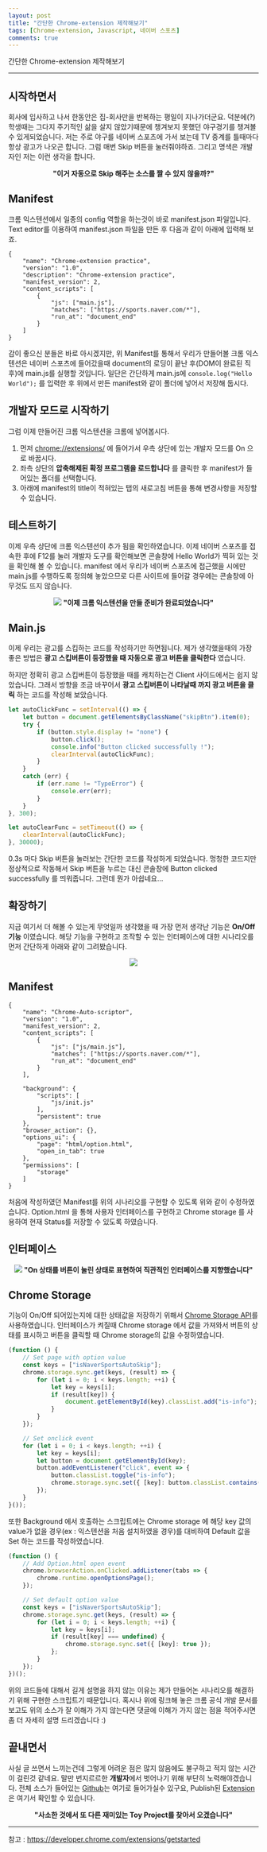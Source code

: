 ```yaml
---
layout: post
title: "간단한 Chrome-extension 제작해보기"
tags: [Chrome-extension, Javascript, 네이버 스포츠]
comments: true
---
```


간단한 Chrome-extension 제작해보기

---

## 시작하면서
회사에 입사하고 나서 한동안은 집-회사만을 반복하는 평일이 지나가더군요. 
덕분에(?) 학생때는 그다지 주기적인 삶을 살지 않았기때문에 챙겨보지 못했던 야구경기를 챙겨볼 수 있게되었습니다.
저는 주로 야구를 네이버 스포츠에 가서 보는데 TV 중계를 틀때마다 항상 광고가 나오곤 합니다. 
그럼 매번 Skip 버튼을 눌러줘야하죠. 
그리고 명색은 개발자인 저는 이런 생각을 합니다.
<center> <b> "이거 자동으로 Skip 해주는 소스를 짤 수 있지 않을까?" </b> </center>

## Manifest
크롬 익스텐션에서 일종의 config 역할을 하는것이 바로 manifest.json 파일입니다. 
Text editor를 이용하여 manifest.json 파일을 만든 후 다음과 같이 아래에 입력해 보죠.

```
{
    "name": "Chrome-extension practice",
    "version": "1.0",
    "description": "Chrome-extension practice",
    "manifest_version": 2,
    "content_scripts": [
        {
            "js": ["main.js"],
            "matches": ["https://sports.naver.com/*"],
            "run_at": "document_end"
        }
    ]
}
```

감이 좋으신 분들은 바로 아시겠지만, 위 Manifest를 통해서 우리가 만들어볼 크롬 익스텐션은 네이버 스포츠에 들어갔을때 document의 로딩이 끝난 후(DOM이 완료된 직후)에 main.js를 실행할 것입니다.
일단은 간단하게 main.js에 `console.log("Hello World");` 를 입력한 후 위에서 만든 manifest와 같이 폴더에 넣어서 저장해 둡시다.

## 개발자 모드로 시작하기
그럼 이제 만들어진 크롬 익스텐션을 크롬에 넣어봅시다.

1. 먼저 [chrome://extensions/](chrome://extensions/) 에 들어가서 우측 상단에 있는 개발자 모드를 On 으로 바꿉시다.
1. 좌측 상단의 **압축해제된 확정 프로그램을 로드합니다** 를 클릭한 후 manifest가 들어있는 폴더를 선택합니다.
1. 아래에 manifest의 title이 적혀있는 탭의 새로고침 버튼을 통해 변경사항을 저장할 수 있습니다.

## 테스트하기
이제 우측 상단에 크롬 익스텐션이 추가 됨을 확인하였습니다.
이제 네이버 스포츠를 접속한 후에 F12를 눌러 개발자 도구를 확인해보면 콘솔창에 Hello World가 찍혀 있는 것을 확인해 볼 수 있습니다.
manifest 에서 우리가 네이버 스포츠에 접근했을 시에만 main.js를 수행하도록 정의해 놓았으므로 다른 사이트에 들어갈 경우에는 콘솔창에 아무것도 뜨지 않습니다.

<center>
    <img src="/images/Chrome-extension-1-console.png">
    <b> "이제 크롬 익스텐션을 만들 준비가 완료되었습니다" </b>
</center>

## Main.js
이제 우리는 광고를 스킵하는 코드를 작성하기만 하면됩니다.
제가 생각했을때의 가장 좋은 방법은 **광고 스킵버튼이 등장했을 때 자동으로 광고 버튼을 클릭한다** 였습니다.

하지만 정확히 광고 스킵버튼이 등장했을 때를 캐치하는건 Client 사이드에서는 쉽지 않았습니다.
그래서 방향을 조금 바꾸어서 **광고 스킵버튼이 나타날때 까지 광고 버튼을 클릭** 하는 코드를 작성해 보았습니다.

``` javascript
let autoClickFunc = setInterval(() => {
    let button = document.getElementsByClassName("skipBtn").item(0);
    try {
        if (button.style.display != "none") {
            button.click();
            console.info("Button clicked successfully !");
            clearInterval(autoClickFunc);
        }
    }
    catch (err) {
        if (err.name != "TypeError") {
            console.err(err);
        }
    }
}, 300);

let autoClearFunc = setTimeout(() => {
    clearInterval(autoClickFunc);
}, 30000);
```

0.3s 마다 Skip 버튼을 눌러보는 간단한 코드를 작성하게 되었습니다.
멍청한 코드지만 정상적으로 작동해서 Skip 버튼을 누르는 대신 콘솔창에 Button clicked successfully 를 띄워줍니다.
그런데 뭔가 아쉽네요...

## 확장하기
지금 여기서 더 해볼 수 있는게 무엇일까 생각했을 때 가장 먼저 생각난 기능은 **On/Off 기능** 이였습니다.
해당 기능을 구현하고 조작할 수 있는 인터페이스에 대한 시나리오를 먼저 간단하게 아래와 같이 그려봤습니다.

<center> <img src="/images/Chrome-extension-2-scenario.png"> </center>

## Manifest
```
{
    "name": "Chrome-Auto-scriptor",
    "version": "1.0",
    "manifest_version": 2,
    "content_scripts": [
        {
            "js": ["js/main.js"],
            "matches": ["https://sports.naver.com/*"],
            "run_at": "document_end"
        }
    ],

    "background": {
        "scripts": [
            "js/init.js"
        ],
        "persistent": true
    },
    "browser_action": {},
    "options_ui": {
        "page": "html/option.html",
        "open_in_tab": true
    },
    "permissions": [
        "storage"
    ]
}
```

처음에 작성하였던 Manifest를 위의 시나리오를 구현할 수 있도록 위와 같이 수정하였습니다. 
Option.html 을 통해 사용자 인터페이스를 구현하고 Chrome storage 를 사용하여 현재 Status를 저장할 수 있도록 하였습니다.

## 인터페이스
<center>
    <img src="/images/Chrome-extension-2-interface.png">
    <b> "On 상태를 버튼이 눌린 상태로 표현하여 직관적인 인터페이스를 지향했습니다"</b>
</center>

## Chrome Storage
기능이 On/Off 되어있는지에 대한 상태값을 저장하기 위해서 [Chrome Storage API](https://developers.chrome.com/extensions/storage)를 사용하였습니다.
인터페이스가 켜질때 Chrome storage 에서 값을 가져와서 버튼의 상태를 표시하고 버튼을 클릭할 때 Chrome storage의 값을 수정하였습니다.

``` javascript
(function () {
    // Set page with option value
    const keys = ["isNaverSportsAutoSkip"];
    chrome.storage.sync.get(keys, (result) => {
        for (let i = 0; i < keys.length; ++i) {
            let key = keys[i];
            if (result[key]) {
                document.getElementById(key).classList.add("is-info");
            }
        }
    });

    // Set onclick event
    for (let i = 0; i < keys.length; ++i) {
        let key = keys[i];
        let button = document.getElementById(key);
        button.addEventListener("click", event => {
            button.classList.toggle("is-info");
            chrome.storage.sync.set({ [key]: button.classList.contains("is-info") });
        });
    }
}());
```

또한 Background 에서 호출하는 스크립트에는 Chrome storage 에 해당 key 값의 value가 없을 경우(ex : 익스텐션을 처음 설치하였을 경우)를 대비하여 Default 값을 Set 하는 코드를 작성하였습니다.

``` javascript
(function () {
    // Add Option.html open event
    chrome.browserAction.onClicked.addListener(tabs => {
        chrome.runtime.openOptionsPage();
    });

    // Set default option value
    const keys = ["isNaverSportsAutoSkip"];
    chrome.storage.sync.get(keys, (result) => {
        for (let i = 0; i < keys.length; ++i) {
            let key = keys[i];
            if (result[key] === undefined) {
                chrome.storage.sync.set({ [key]: true });
            };
        }
    });
})();

```

위의 코드들에 대해서 길게 설명을 하지 않는 이유는 제가 만들어논 시나리오를 해결하기 위해 구현한 스크립트기 때문입니다.
혹시나 위에 링크해 놓은 크롬 공식 개발 문서를 보고도 위의 소스가 잘 이해가 가지 않는다면 댓글에 이해가 가지 않는 점을 적어주시면 좀 더 자세히 설명 드리겠습니다 :)

## 끝내면서
사실 글 쓰면서 느끼는건데 그렇게 어려운 점은 많지 않음에도 불구하고 적지 않는 시간이 걸린것 같네요.
말만 번지르르한 **개발자**에서 벗어나기 위해 부단히 노력해야겠습니다.
전체 소스가 들어있는 [Github](https://github.com/lntuition/Toy-Project/tree/master/Chrome-Auto-Scriptor/)는 여기로 들어가실수 있구요, 
Publish된 [Extension](https://chrome.google.com/webstore/detail/chrome-auto-scriptor/ajemfnoiodjboeloinfigmooikjbcccm)은 여기서 확인할 수 있습니다.

<center> <b> "사소한 것에서 또 다른 재미있는 Toy Project를 찾아서 오겠습니다" </b> </center>

---
참고 : <https://developer.chrome.com/extensions/getstarted>
